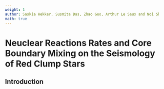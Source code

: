 ```yaml
---
weight: 1
author: Saskia Hekker, Susmita Das, Zhao Guo, Arthur Le Saux and Noi Shitrit for MESA School Leuven 2025
math: true
---
```


# Neuclear Reactions Rates and Core Boundary Mixing on the Seismology of Red Clump Stars

## Introduction
